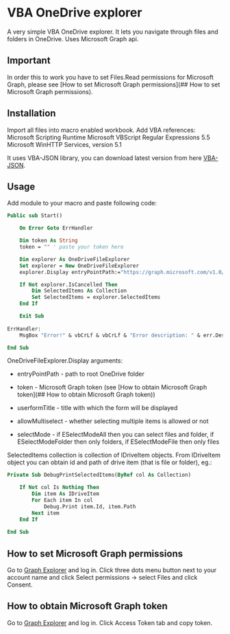 # VBA OneDrive explorer

A very simple VBA OneDrive explorer. It lets you navigate through files and folders in OneDrive. Uses Microsoft Graph api.

## Important

In order this to work you have to set Files.Read permissions for Microsoft Graph, please see [How to set Microsoft Graph permissions](## How to set Microsoft Graph permissions).

## Installation

Import all files into macro enabled workbook. Add VBA references:
Microsoft Scripting Runtime
Microsoft VBScript Regular Expressions 5.5
Microsoft WinHTTP Services, version 5.1

It uses VBA-JSON library, you can download latest version from here [VBA-JSON](https://github.com/VBA-tools/VBA-JSON/releases).

## Usage

Add module to your macro and paste following code:

```vb
Public sub Start()

    On Error Goto ErrHandler

    Dim token As String
    token = "" ' paste your token here

    Dim explorer As OneDriveFileExplorer
    Set explorer = New OneDriveFileExplorer
    explorer.Display entryPointPath:="https://graph.microsoft.com/v1.0/me/drive/root/", token:=token, userformTitle:="Select file", allowMultiselect:=True, selectMode:=ESelectModeAll

    If Not explorer.IsCancelled Then
        Dim SelectedItems As Collection
        Set SelectedItems = explorer.SelectedItems
    End If

    Exit Sub
    
ErrHandler:
    MsgBox "Error!" & vbCrLf & vbCrLf & "Error description: " & err.Description & vbCrLf & "Error source: " & err.Source, vbExclamation, "Error!"

End Sub
```

OneDriveFileExplorer.Display arguments:

- entryPointPath - path to root OneDrive folder

- token - Microsoft Graph token (see [How to obtain Microsoft Graph token](## How to obtain Microsoft Graph token))

- userformTitle - title with which the form will be displayed

- allowMultiselect - whether selecting multiple items is allowed or not

- selectMode - if ESelectModeAll then you can select files and folder, if ESelectModeFolder then only folders, if ESelectModeFile then only files

SelectedItems collection is collection of IDriveItem objects. From IDriveItem object you can obtain id and path of drive item (that is file or folder), eg.:

```vb
Private Sub DebugPrintSelectedItems(ByRef col As Collection)

    If Not col Is Nothing Then
        Dim item As IDriveItem
        For Each item In col
            Debug.Print item.Id, item.Path
        Next item
    End If
    
End Sub
```

## How to set Microsoft Graph permissions

Go to [Graph Explorer](https://developer.microsoft.com/en-us/graph/graph-explorer) and log in. Click three dots menu button next to your account name and click Select permissions -> select Files and click Consent.

## How to obtain Microsoft Graph token

Go to [Graph Explorer](https://developer.microsoft.com/en-us/graph/graph-explorer) and log in. Click Access Token tab and copy token.
